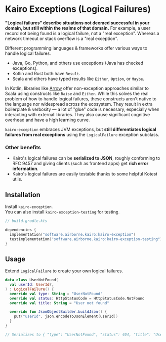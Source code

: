 # Kairo Exceptions (Logical Failures)

**"Logical failures" describe situations not deemed successful in your domain,
but still within the realms of that domain.**
For example, a user record not being found is a logical failure, not a "real exception".
Whereas a network timeout or stack overflow is a "real exception".

Different programming languages & frameworks offer various ways to handle logical failures.

- Java, Go, Python, and others use exceptions (Java has checked exceptions).
- Kotlin and Rust both have `Result`.
- Scala and others have typed results like `Either`, `Option`, or `Maybe`.

In Kotlin, libraries like [Arrow](https://arrow-kt.io/learn/typed-errors/working-with-typed-errors/)
offer non-exception approaches similar to Scala using constructs like `Raise` and `Either`.
While this solves the real problem of how to handle logical failures,
these constructs aren't native to the language nor widespread across the ecosystem.
They result in extra boilerplate & verbosity —
a lot of "glue" code is necessary, especially when interacting with external libraries.
They also cause significant cognitive overhead and have a high learning curve.

`kairo-exception` embraces JVM exceptions,
but **still differentiates logical failures from real exceptions**
using the `LogicalFailure` exception subclass.

### Other benefits

- Kairo's logical failures can be **serialized to JSON**,
  roughly conforming to RFC 9457
  and giving clients (such as frontend apps) get **rich error information**.
- Kairo's logical failures are easily testable
  thanks to some helpful Kotest utils.

## Installation

Install `kairo-exception`.\
You can also install `kairo-exception-testing` for testing.

```kotlin
// build.gradle.kts

dependencies {
  implementation("software.airborne.kairo:kairo-exception")
  testImplementation("software.airborne.kairo:kairo-exception-testing")
}
```

## Usage

Extend `LogicalFailure` to create your own logical failures.

```kotlin
data class UserNotFound(
  val userId: UserId?,
) : LogicalFailure() {
  override val type: String = "UserNotFound"
  override val status: HttpStatusCode = HttpStatusCode.NotFound
  override val title: String = "User not found"

  override fun JsonObjectBuilder.buildJson() {
    put("userId", json.encodeToJsonElement(userId))
  }
}

// Serializes to { "type": "UserNotFound", "status": 404, "title": "User not found", "detail": null, "userId": "..." }
```
